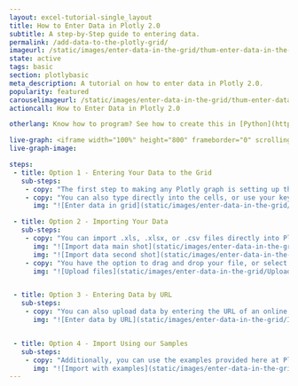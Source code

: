 ```yaml
---
layout: excel-tutorial-single_layout
title: How to Enter Data in Plotly 2.0
subtitle: A step-by-Step guide to entering data.
permalink: /add-data-to-the-plotly-grid/
imageurl: /static/images/enter-data-in-the-grid/thum-enter-data-in-the-grid.png
state: active
tags: basic
section: plotlybasic
meta_description: A tutorial on how to enter data in Plotly 2.0.
popularity: featured
carouselimageurl: /static/images/enter-data-in-the-grid/thum-enter-data-in-the-grid.png
actioncall: How to Enter Data in Plotly 2.0

otherlang: Know how to program? See how to create this in [Python](https://plot.ly/python/3d-surface-plots/) or [R](https://plot.ly/r/3d-surface-plots/).

live-graph: <iframe width="100%" height="800" frameborder="0" scrolling="no" src="https://plot.ly/~tarzzz/380.embed"></iframe>
live-graph-image:

steps: 
 - title: Option 1 - Entering Your Data to the Grid
   sub-steps:
    - copy: "The first step to making any Plotly graph is setting up the data to the grid. You can type your data directly into the grid, or copy it from a spreadsheet and paste it in."
    - copy: "You can also type directly into the cells, or use your keyboard shortcuts to paste in clipboard content." 
      img: "![Enter data in grid](static/images/enter-data-in-the-grid/Enter_Data_in_Grid.png)"

 - title: Option 2 - Importing Your Data
   sub-steps:
    - copy: "You can import .xls, .xlsx, or .csv files directly into Plotly. Upload a file using the IMPORT DATA tab."
      img: "![Import data main shot](static/images/enter-data-in-the-grid/Import_Data_Main_Shot.png)"
      img: "![Import data second shot](static/images/enter-data-in-the-grid/Import_Data_Second_Shot.png)"
    - copy: "You have the option to drag and drop your file, or select “click to upload”."
      img: "![Upload files](static/images/enter-data-in-the-grid/Upload_Files.png)"


 - title: Option 3 - Entering Data by URL
   sub-steps:
    - copy: "You can also upload data by entering the URL of an online data set."
      img: "![Enter data by URL](static/images/enter-data-in-the-grid/Import_Data_by_URL.png)"


 - title: Option 4 - Import Using our Samples
   sub-steps:
    - copy: "Additionally, you can use the examples provided here at Plotly. Choose any of these to get started!"
      img: "![Import with examples](static/images/enter-data-in-the-grid/Import_Using_Examples.png)"
---
```

